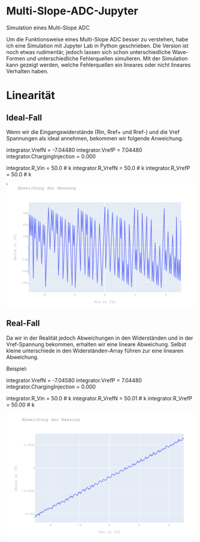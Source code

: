 # Multi-Slope-ADC-Jupyter
Simulation eines Multi-Slope ADC

Um die Funktionsweise eines Multi-Slope ADC besser zu verstehen, habe ich eine Simulation mit Jupyter Lab in Python geschrieben. 
Die Version ist noch etwas rudimentär, jedoch lassen sich schon unterschiedliche Wave-Formen und unterschiedliche Fehlerquellen simulieren. 
Mit der Simulation kann gezeigt werden, welche Fehlerquellen ein lineares oder nicht lineares Verhalten haben.


# Linearität

## Ideal-Fall
Wenn wir die Eingangswiderstände (Rin, Rref+ und Rref-) und die Vref Spannungen als ideal annehmen, bekommen wir folgende Anweichung.

integrator.VrefN = -7.04480
integrator.VrefP = 7.04480
integrator.ChargingInjection = 0.000

integrator.R_Vin   = 50.0 # k
integrator.R_VrefN = 50.0 # k
integrator.R_VrefP = 50.0 # k


![Mein Bild](doc/images/Abweichung_RunDown_Ideal.png)



## Real-Fall
Da wir in der Realität jedoch Abweichungen in den Widerständen und in der Vref-Spannung bekommen, erhalten wir eine lineare Abweichung. Selbst kleine unterschiede in den Widerständen-Array führen zur eine linearen Abweichung.

Beispiel:

integrator.VrefN = -7.04580
integrator.VrefP = 7.04480
integrator.ChargingInjection = 0.000

integrator.R_Vin   = 50.0 # k
integrator.R_VrefN = 50.01 # k
integrator.R_VrefP = 50.00 # k

![Mein Bild](doc/images/Abweichung_RunDown_real.png)
